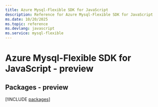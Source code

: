```yaml
---
title: Azure Mysql-Flexible SDK for JavaScript
description: Reference for Azure Mysql-Flexible SDK for JavaScript
ms.date: 10/20/2025
ms.topic: reference
ms.devlang: javascript
ms.service: mysql-flexible
---
```

# Azure Mysql-Flexible SDK for JavaScript - preview
## Packages - preview
[!INCLUDE [packages](mysql-flexible-index.md)]